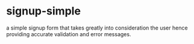 # signup-simple
a simple signup form that takes greatly into consideration the user hence providing accurate validation and error messages.

